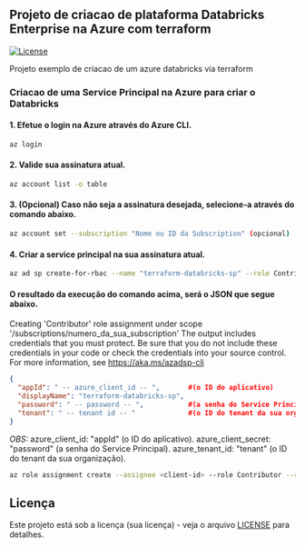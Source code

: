 ﻿## Projeto de criacao de plataforma Databricks Enterprise na Azure com terraform

[![License](https://img.shields.io/badge/License-MIT-blue.svg)](LICENSE)

Projeto exemplo de criacao de um azure databricks via terraform

### Criacao de uma Service Principal na Azure para criar o Databricks

#### 1. Efetue o login na Azure através do Azure CLI.
```bash
az login
```
#### 2. Valide sua assinatura atual.
```bash
az account list -o table
```
#### 3. (Opcional) Caso não seja a assinatura desejada, selecione-a através do comando abaixo.
```bash
az account set --subscription "Nome ou ID da Subscription" (opcional)
```
#### 4. Criar a service principal na sua assinatura atual.
```bash
az ad sp create-for-rbac --name "terraform-databricks-sp" --role Contributor --scopes /subscriptions/numero_da_sua_subscription
```
#### O resultado da execução do comando acima, será o JSON que segue abaixo.

Creating 'Contributor' role assignment under scope '/subscriptions/numero_da_sua_subscription'
The output includes credentials that you must protect. Be sure that you do not include these credentials in your code or check the credentials into your source control. For more information, see https://aka.ms/azadsp-cli
```json
{
  "appId": " -- azure_client_id -- ",       #(o ID do aplicativo)
  "displayName": "terraform-databricks-sp", 
  "password": " -- password -- ",           #(a senha do Service Principal)
  "tenant": " -- tenant id -- "             #(o ID do tenant da sua organização)
}
```

*OBS:*
azure_client_id: "appId" (o ID do aplicativo).
azure_client_secret: "password" (a senha do Service Principal).
azure_tenant_id: "tenant" (o ID do tenant da sua organização).

```bash
az role assignment create --assignee <client-id> --role Contributor --resource-group <resource-group-name> (opcional)
```

## Licença

Este projeto está sob a licença (sua licença) - veja o arquivo [LICENSE](LICENSE) para detalhes.
